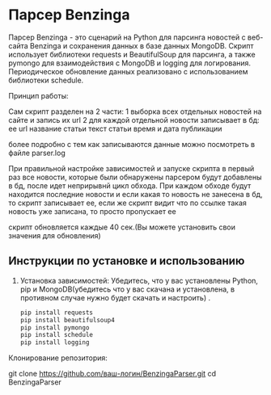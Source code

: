 # Парсер Benzinga

Парсер Benzinga - это сценарий на Python для парсинга новостей с веб-сайта Benzinga и сохранения данных в базе данных MongoDB.
Скрипт использует библиотеки requests и BeautifulSoup для парсинга, а также pymongo для взаимодействия с MongoDB и logging для логирования.
Периодическое обновление данных реализовано с использованием библиотеки schedule.

Принцип работы:

Сам скрипт разделен на 2 части:
1 выборка всех отдельных новостей на сайте и запись их url
2 для каждой отдельной новости записывает в бд:
  ее url
  название статьи
  текст статьи
  время и дата публикации


более подробно с тем как записываются данные можно посмотреть в файле parser.log


При правильной настройке зависимостей и запуске скрипта в первый раз все новости, которые были обнаружены парсером будут добавлены в бд, после идет неприрывнй цикл обхода.
При каждом обходе будут находится последние новости и если какая то новость не занесена в бд, то скрипт записывает ее, если же скрипт видит что по ссылке такая новость уже записана, то просто пропускает ее


скрипт обновляется каждые 40 сек.(Вы можете установить свои значения для обновления)

## Инструкции по установке и использованию

1. Установка зависимостей:
   Убедитесь, что у вас установлены Python, pip и MongoDB(убедитесь что у вас скачана и установлена, в противном случае нужно будет скачать и настроить) .

   ```bash
   pip install requests
   pip install beautifulsoup4
   pip install pymongo
   pip install schedule
   pip install logging

Клонирование репозитория:

git clone https://github.com/ваш-логин/BenzingaParser.git
cd BenzingaParser


